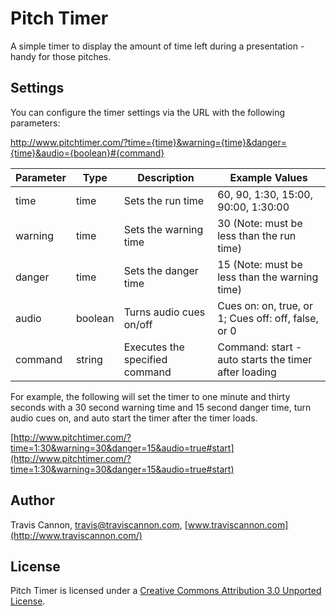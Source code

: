 Pitch Timer
===========

A simple timer to display the amount of time left during a presentation - handy for those pitches.

Settings
--------

You can configure the timer settings via the URL with the following parameters:

http://www.pitchtimer.com/?time={time}&warning={time}&danger={time}&audio={boolean}#{command}

| Parameter | Type    | Description                    | Example Values                                       |
|-----------|---------|--------------------------------|------------------------------------------------------|
| time      | time    | Sets the run time              | 60, 90, 1:30, 15:00, 90:00, 1:30:00                  |
| warning   | time    | Sets the warning time          | 30 (Note: must be less than the run time)            |
| danger    | time    | Sets the danger time           | 15 (Note: must be less than the warning time)        |
| audio     | boolean | Turns audio cues on/off        | Cues on: on, true, or 1; Cues off: off, false, or 0  |
| command   | string  | Executes the specified command | Command: start - auto starts the timer after loading |

For example, the following will set the timer to one minute and thirty seconds with a 30 second warning time and 15 second danger time, turn audio cues on, and auto start the timer after the timer loads.

[http://www.pitchtimer.com/?time=1:30&warning=30&danger=15&audio=true#start](http://www.pitchtimer.com/?time=1:30&warning=30&danger=15&audio=true#start)

Author
------

Travis Cannon, travis@traviscannon.com, [www.traviscannon.com](http://www.traviscannon.com/)

License
-------

Pitch Timer is licensed under a [Creative Commons Attribution 3.0 Unported License](http://creativecommons.org/licenses/by/3.0/deed.en_US).
